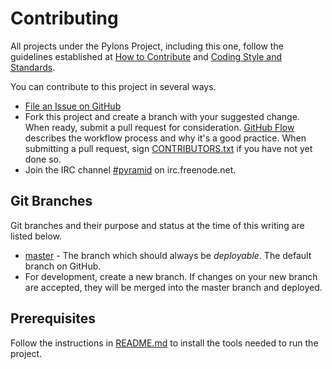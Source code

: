 # Contributing

All projects under the Pylons Project, including this one, follow the guidelines established at [How to Contribute](https://pylonsproject.org/community/how-to-contribute) and [Coding Style and Standards](http://docs.pylonsproject.org/en/latest/community/codestyle.html).

You can contribute to this project in several ways.

- [File an Issue on GitHub](https://github.com/Pylons/pyramid-cookiecutter-zodb/issues)
- Fork this project and create a branch with your suggested change. When ready, submit a pull request for consideration. [GitHub Flow](https://guides.github.com/introduction/flow/index.html) describes the workflow process and why it's a good practice. When submitting a pull request, sign [CONTRIBUTORS.txt](https://github.com/Pylons/pyramid-cookiecutter-zodb/blob/master/CONTRIBUTORS.txt) if you have not yet done so.
- Join the IRC channel [#pyramid](https://webchat.freenode.net/?channels=pyramid) on irc.freenode.net.

## Git Branches

Git branches and their purpose and status at the time of this writing are listed below.

- [master](https://github.com/Pylons/trypyramid.com/) - The branch which should always be *deployable*. The default branch on GitHub.
- For development, create a new branch. If changes on your new branch are accepted, they will be merged into the master branch and deployed.

## Prerequisites

Follow the instructions in [README.md](https://github.com/Pylons/pyramid-cookiecutter-zodb) to install the tools needed to run the project.
